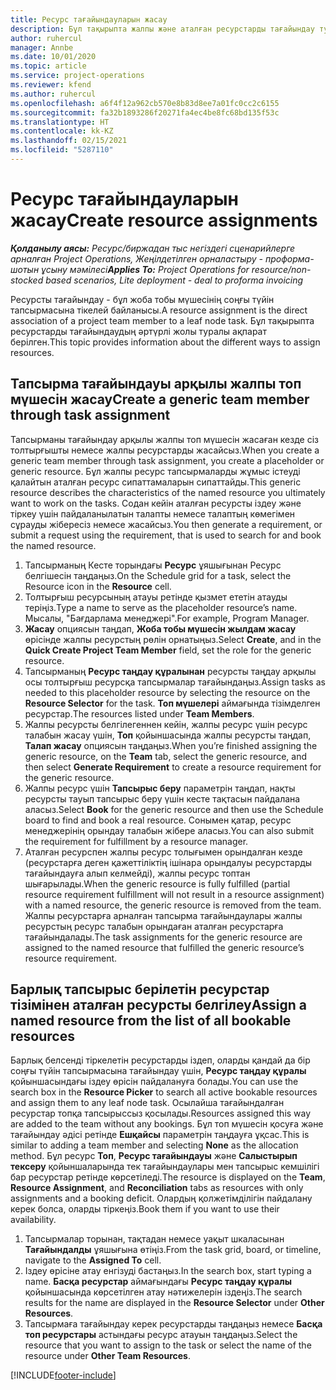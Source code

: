```yaml
---
title: Ресурс тағайындауларын жасау
description: Бұл тақырыпта жалпы және аталған ресурстарды тағайындау туралы ақпарат берілген.
author: ruhercul
manager: Annbe
ms.date: 10/01/2020
ms.topic: article
ms.service: project-operations
ms.reviewer: kfend
ms.author: ruhercul
ms.openlocfilehash: a6f4f12a962cb570e8b83d8ee7a01fc0cc2c6155
ms.sourcegitcommit: fa32b1893286f20271fa4ec4be8fc68bd135f53c
ms.translationtype: HT
ms.contentlocale: kk-KZ
ms.lasthandoff: 02/15/2021
ms.locfileid: "5287110"
---
```

# <a name="create-resource-assignments"></a><span data-ttu-id="a49a0-103">Ресурс тағайындауларын жасау</span><span class="sxs-lookup"><span data-stu-id="a49a0-103">Create resource assignments</span></span>

<span data-ttu-id="a49a0-104">_**Қолданылу аясы:** Ресурс/биржадан тыс негіздегі сценарийлерге арналған Project Operations, Жеңілдетілген орналастыру - проформа-шотын ұсыну мәмілесі_</span><span class="sxs-lookup"><span data-stu-id="a49a0-104">_**Applies To:** Project Operations for resource/non-stocked based scenarios, Lite deployment - deal to proforma invoicing_</span></span>


<span data-ttu-id="a49a0-105">Ресурсты тағайындау - бұл жоба тобы мүшесінің соңғы түйін тапсырмасына тікелей байланысы.</span><span class="sxs-lookup"><span data-stu-id="a49a0-105">A resource assignment is the direct association of a project team member to a leaf node task.</span></span> <span data-ttu-id="a49a0-106">Бұл тақырыпта ресурстарды тағайындаудың әртүрлі жолы туралы ақпарат берілген.</span><span class="sxs-lookup"><span data-stu-id="a49a0-106">This topic provides information about the different ways to assign resources.</span></span>

## <a name="create-a-generic-team-member-through-task-assignment"></a><span data-ttu-id="a49a0-107">Тапсырма тағайындауы арқылы жалпы топ мүшесін жасау</span><span class="sxs-lookup"><span data-stu-id="a49a0-107">Create a generic team member through task assignment</span></span>


<span data-ttu-id="a49a0-108">Тапсырманы тағайындау арқылы жалпы топ мүшесін жасаған кезде сіз толтырғышты немесе жалпы ресурстарды жасайсыз.</span><span class="sxs-lookup"><span data-stu-id="a49a0-108">When you create a generic team member through task assignment, you create a placeholder or generic resource.</span></span> <span data-ttu-id="a49a0-109">Бұл жалпы ресурс тапсырмаларды жұмыс істеуді қалайтын аталған ресурс сипаттамаларын сипаттайды.</span><span class="sxs-lookup"><span data-stu-id="a49a0-109">This generic resource describes the characteristics of the named resource you ultimately want to work on the tasks.</span></span> <span data-ttu-id="a49a0-110">Содан кейін аталған ресурсты іздеу және тіркеу үшін пайдаланылатын талапты немесе талаптың көмегімен сұрауды жібересіз немесе жасайсыз.</span><span class="sxs-lookup"><span data-stu-id="a49a0-110">You then generate a requirement, or submit a request using the requirement, that is used to search for and book the named resource.</span></span>

1. <span data-ttu-id="a49a0-111">Тапсырманың Кесте торындағы **Ресурс** ұяшығынан Ресурс белгішесін таңдаңыз.</span><span class="sxs-lookup"><span data-stu-id="a49a0-111">On the Schedule grid for a task, select the Resource icon in the **Resource** cell.</span></span>
2. <span data-ttu-id="a49a0-112">Толтырғыш ресурсының атауы ретінде қызмет ететін атауды теріңіз.</span><span class="sxs-lookup"><span data-stu-id="a49a0-112">Type a name to serve as the placeholder resource’s name.</span></span> <span data-ttu-id="a49a0-113">Мысалы, "Бағдарлама менеджері".</span><span class="sxs-lookup"><span data-stu-id="a49a0-113">For example, Program Manager.</span></span>
3. <span data-ttu-id="a49a0-114">**Жасау** опциясын таңдап, **Жоба тобы мүшесін жылдам жасау** өрісінде жалпы ресурстың рөлін орнатыңыз.</span><span class="sxs-lookup"><span data-stu-id="a49a0-114">Select **Create**, and in the **Quick Create Project Team Member** field, set the role for the generic resource.</span></span>
4. <span data-ttu-id="a49a0-115">Тапсырманың **Ресурс таңдау құралынан** ресурсты таңдау арқылы осы толтырғыш ресурсқа тапсырмалар тағайындаңыз.</span><span class="sxs-lookup"><span data-stu-id="a49a0-115">Assign tasks as needed to this placeholder resource by selecting the resource on the **Resource Selector** for the task.</span></span> <span data-ttu-id="a49a0-116">**Топ мүшелері** аймағында тізімделген ресурстар.</span><span class="sxs-lookup"><span data-stu-id="a49a0-116">The resources listed under **Team Members**.</span></span>
5. <span data-ttu-id="a49a0-117">Жалпы ресурсты белгілегеннен кейін, жалпы ресурс үшін ресурс талабын жасау үшін, **Топ** қойыншасында жалпы ресурсты таңдап, **Талап жасау** опциясын таңдаңыз.</span><span class="sxs-lookup"><span data-stu-id="a49a0-117">When you’re finished assigning the generic resource, on the **Team** tab, select the generic resource, and then select **Generate Requirement** to create a resource requirement for the generic resource.</span></span>
6. <span data-ttu-id="a49a0-118">Жалпы ресурс үшін **Тапсырыс беру** параметрін таңдап, нақты ресурсты тауып тапсырыс беру үшін кесте тақтасын пайдалана аласыз.</span><span class="sxs-lookup"><span data-stu-id="a49a0-118">Select **Book** for the generic resource and then use the Schedule board to find and book a real resource.</span></span> <span data-ttu-id="a49a0-119">Сонымен қатар, ресурс менеджерінің орындау талабын жібере аласыз.</span><span class="sxs-lookup"><span data-stu-id="a49a0-119">You can also submit the requirement for fulfillment by a resource manager.</span></span>
7. <span data-ttu-id="a49a0-120">Аталған ресурспен жалпы ресурс толығымен орындалған кезде (ресурстарға деген қажеттіліктің ішінара орындалуы ресурстарды тағайындауға алып келмейді), жалпы ресурс топтан шығарылады.</span><span class="sxs-lookup"><span data-stu-id="a49a0-120">When the generic resource is fully fulfilled (partial resource requirement fulfillment will not result in a resource assignment) with a named resource, the generic resource is removed from the team.</span></span> <span data-ttu-id="a49a0-121">Жалпы ресурстарға арналған тапсырма тағайындаулары жалпы ресурстың ресурс талабын орындаған аталған ресурстарға тағайындалады.</span><span class="sxs-lookup"><span data-stu-id="a49a0-121">The task assignments for the generic resource are assigned to the named resource that fulfilled the generic resource’s resource requirement.</span></span>

## <a name="assign-a-named-resource-from-the-list-of-all-bookable-resources"></a><span data-ttu-id="a49a0-122">Барлық тапсырыс берілетін ресурстар тізімінен аталған ресурсты белгілеу</span><span class="sxs-lookup"><span data-stu-id="a49a0-122">Assign a named resource from the list of all bookable resources</span></span>

<span data-ttu-id="a49a0-123">Барлық белсенді тіркелетін ресурстарды іздеп, оларды қандай да бір соңғы түйін тапсырмасына тағайындау үшін, **Ресурс таңдау құралы** қойыншасындағы іздеу өрісін пайдалануға болады.</span><span class="sxs-lookup"><span data-stu-id="a49a0-123">You can use the search box in the **Resource Picker** to search all active bookable resources and assign them to any leaf node task.</span></span> <span data-ttu-id="a49a0-124">Осылайша тағайындалған ресурстар топқа тапсырыссыз қосылады.</span><span class="sxs-lookup"><span data-stu-id="a49a0-124">Resources assigned this way are added to the team without any bookings.</span></span> <span data-ttu-id="a49a0-125">Бұл топ мүшесін қосуға және тағайындау әдісі ретінде **Ешқайсы** параметрін таңдауға ұқсас.</span><span class="sxs-lookup"><span data-stu-id="a49a0-125">This is similar to adding a team member and selecting **None** as the allocation method.</span></span> <span data-ttu-id="a49a0-126">Бұл ресурс **Топ**, **Ресурс тағайындауы** және **Салыстырып тексеру** қойыншаларында тек тағайындаулары мен тапсырыс кемшілігі бар ресурстар ретінде көрсетіледі.</span><span class="sxs-lookup"><span data-stu-id="a49a0-126">The resource is displayed on the **Team**, **Resource Assignment**, and **Reconciliation** tabs as resources with only assignments and a booking deficit.</span></span> <span data-ttu-id="a49a0-127">Олардың қолжетімділігін пайдалану керек болса, оларды тіркеңіз.</span><span class="sxs-lookup"><span data-stu-id="a49a0-127">Book them if you want to use their availability.</span></span>

1. <span data-ttu-id="a49a0-128">Тапсырмалар торынан, тақтадан немесе уақыт шкаласынан **Тағайындалды** ұяшығына өтіңіз.</span><span class="sxs-lookup"><span data-stu-id="a49a0-128">From the task grid, board, or timeline, navigate to the **Assigned To** cell.</span></span>
2. <span data-ttu-id="a49a0-129">Іздеу өрісіне атау енгізуді бастаңыз.</span><span class="sxs-lookup"><span data-stu-id="a49a0-129">In the search box, start typing a name.</span></span> <span data-ttu-id="a49a0-130">**Басқа ресурстар** аймағындағы **Ресурс таңдау құралы** қойыншасында көрсетілген атау нәтижелерін іздеңіз.</span><span class="sxs-lookup"><span data-stu-id="a49a0-130">The search results for the name are displayed in the **Resource Selector** under **Other Resources**.</span></span>
3. <span data-ttu-id="a49a0-131">Тапсырмаға тағайындау керек ресурстарды таңдаңыз немесе **Басқа топ ресурстары** астындағы ресурс атауын таңдаңыз.</span><span class="sxs-lookup"><span data-stu-id="a49a0-131">Select the resource that you want to assign to the task or select the name of the resource under **Other Team Resources**.</span></span>


[!INCLUDE[footer-include](../includes/footer-banner.md)]